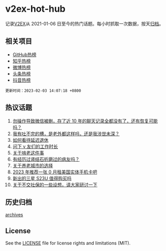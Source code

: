 # v2ex-hot-hub

 记录[V2EX](https://www.v2ex.com/)从 2021-01-06 日至今的热门话题。每小时抓取一次数据，按天[归档](archives)。
 
 ## 相关项目

- [GitHub热榜](https://github.com/it985/github-hot-hub)
- [知乎热榜](https://github.com/it985/zhihu-hot-hub)
- [微博热榜](https://github.com/it985/weibo-hot-hub)
- [头条热榜](https://github.com/it985/toutiao-hot-hub)
- [抖音热榜](https://github.com/it985/douyin-hot-hub)


 `更新时间：2023-02-03 14:07:18 +0800`

## 热议话题

1. [勿操作导致微信被删，存了近 10 年的聊天记录全都没有了，还有恢复可能吗？](https://www.v2ex.com/t/912578)
1. [我有吐不完的槽，是老外都这样吗，还是我涉世未深？](https://www.v2ex.com/t/912727)
1. [如何看待延迟退休](https://www.v2ex.com/t/912663)
1. [问下 v 友们的工作时长](https://www.v2ex.com/t/912670)
1. [关于啃老这件事](https://www.v2ex.com/t/912784)
1. [有经历过肾结石折磨过的病友吗？](https://www.v2ex.com/t/912590)
1. [关于养老城市的选择](https://www.v2ex.com/t/912656)
1. [2023 年推荐一张 0 月租美国实体手机卡吧](https://www.v2ex.com/t/912581)
1. [新出的三星 S23U 值得购买吗](https://www.v2ex.com/t/912665)
1. [关于不交社保的一些设想，请大家研讨一下](https://www.v2ex.com/t/912787)

## 历史归档

[archives](archives)

## License

See the [LICENSE](LICENSE) file for license rights and limitations (MIT).
